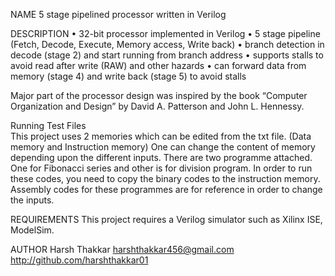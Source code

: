 NAME
5 stage pipelined processor written in Verilog

DESCRIPTION
•	32-bit processor implemented in Verilog
•	5 stage pipeline (Fetch, Decode, Execute, Memory access, Write back)
•	branch detection in decode (stage 2) and start running from branch address
•	supports stalls to avoid read after write (RAW) and other hazards
•	can forward data from memory (stage 4) and write back (stage 5) to avoid stalls

Major part of the processor design was inspired by the book “Computer Organization and Design” by David A. Patterson and John L. Hennessy.

Running Test Files  
This project uses 2 memories which can be edited from the txt file. (Data memory and Instruction memory) One can change the content of memory depending upon the different inputs. 
There are two programme attached. One for Fibonacci series and other is for division program. In order to run these codes, you need to copy the binary codes to the instruction memory. Assembly codes for these programmes are for reference in order to change the inputs.

REQUIREMENTS
This project requires a Verilog simulator such as Xilinx ISE, ModelSim. 

AUTHOR
Harsh Thakkar
harshthakkar456@gmail.com
http://github.com/harshthakkar01

